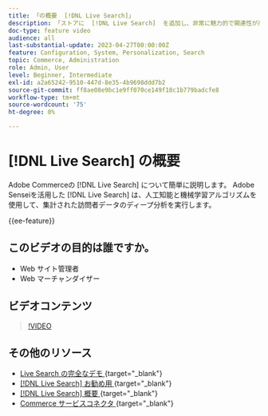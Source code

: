 ```yaml
---
title: 「の概要  [!DNL Live Search]」
description: 「ストアに  [!DNL Live Search]  を追加し、非常に魅力的で関連性が高くパーソナライズされたショッピングエクスペリエンスを生み出す方法を説明します。」
doc-type: feature video
audience: all
last-substantial-update: 2023-04-27T00:00:00Z
feature: Configuration, System, Personalization, Search
topic: Commerce, Administration
role: Admin, User
level: Beginner, Intermediate
exl-id: a2a65242-9510-447d-8e35-4b9698ddd7b2
source-git-commit: ff8ae08e9bc1e9ff070ce149f18c1b779badcfe8
workflow-type: tm+mt
source-wordcount: '75'
ht-degree: 0%

---
```


# [!DNL Live Search] の概要

Adobe Commerceの [!DNL Live Search] について簡単に説明します。 Adobe Senseiを活用した [!DNL Live Search] は、人工知能と機械学習アルゴリズムを使用して、集計された訪問者データのディープ分析を実行します。

{{ee-feature}}

## このビデオの目的は誰ですか。

- Web サイト管理者
- Web マーチャンダイザー

## ビデオコンテンツ

>[!VIDEO](https://video.tv.adobe.com/v/3418797?learn=on)


## その他のリソース

- [Live Search の完全なデモ ](https://experienceleague.adobe.com/docs/commerce-learn/tutorials/getting-started/capabilities/live-search-full-demonstration.html){target="_blank"}
- [[!DNL Live Search]  お勧め用 ](https://experienceleague.adobe.com/docs/commerce-learn/tutorials/marketing/live-search-recommendations.html){target="_blank"}
- [[!DNL Live Search]  概要 ](https://experienceleague.adobe.com/docs/commerce-merchant-services/live-search/overview.html){target="_blank"}
- [Commerce サービスコネクタ ](https://experienceleague.adobe.com/docs/commerce-merchant-services/user-guides/integration-services/saas.html){target="_blank"}
